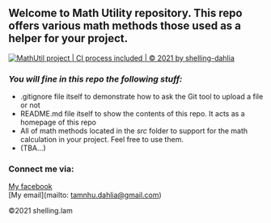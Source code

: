 ## Welcome to Math Utility repository. This repo offers various math methods those used as a helper for your project.

[![MathUtil project | CI process included | © 2021 by shelling-dahlia](https://github.com/shelling94/math-util/actions/workflows/mathutil-ci-actions.yml/badge.svg)](https://github.com/shelling94/math-util/actions/workflows/mathutil-ci-actions.yml)

### *_You will fine in this repo the following stuff:_*
* .gitignore file itself to demonstrate how to ask the Git tool to upload a file or not
* README.md file itself to show the contents of this repo. It acts as a homepage of this repo
* All of math methods located in the *src* folder to support for the math calculation in your project. Feel free to use them.
* (TBA...)

### Connect me via:
[My facebook](https://facebook.com/ltnhu.shelling)  
[My email](mailto: tamnhu.dahlia@gmail.com)

©2021 shelling.lam



